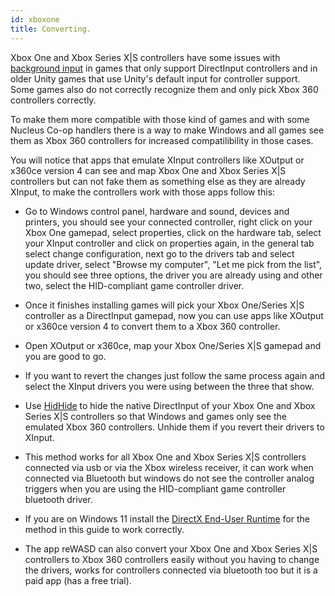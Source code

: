 ```yaml
---
id: xboxone
title: Converting.
---
```


Xbox One and Xbox Series X|S controllers have some issues with [background input](http://www.snes9x.com/phpbb3/viewtopic.php?t=27510) in games that only support DirectInput controllers and in older Unity games that use Unity's default input for controller support. Some games also do not correctly recognize them and only pick Xbox 360 controllers correctly.

To make them more compatible with those kind of games and with some Nucleus Co-op handlers there is a way to make Windows and all games see them as Xbox 360 controllers for increased compatilibility in those cases.

You will notice that apps that emulate XInput controllers like XOutput or x360ce version 4 can see and map Xbox One and Xbox Series X|S controllers but can not fake them as something else as they are already XInput, to make the controllers work with those apps follow this:

* Go to Windows control panel, hardware and sound, devices and printers, you should see your connected controller, right click on your Xbox One gamepad, select properties, click on the hardware tab, select your XInput controller and click on properties again, in the general tab select change configuration, next go to the drivers tab and select update driver, select "Browse my computer", "Let me pick from the list", you should see three options, the driver you are already using and other two, select the HID-compliant game controller driver. 

* Once it finishes installing games will pick your Xbox One/Series X|S controller as a DirectInput gamepad, now you can use apps like XOutput or x360ce version 4 to convert them to a Xbox 360 controller. 

* Open XOutput or x360ce, map your Xbox One/Series X|S gamepad and you are good to go.

* If you want to revert the changes just follow the same process again and select the XInput drivers you were using between the three that show.

* Use [HidHide](https://vigem.org/projects/HidHide/Simple-Setup-Guide/) to hide the native DirectInput of your Xbox One and Xbox Series X|S controllers so that Windows and games only see the emulated Xbox 360 controllers. Unhide them if you revert their drivers to XInput.

* This method works for all Xbox One and Xbox Series X|S controllers connected via usb or via the Xbox wireless receiver, it can work when connected via Bluetooth but windows do not see the controller analog triggers when you are using the HID-compliant game controller bluetooth driver.

* If you are on Windows 11 install the [DirectX End-User Runtime](https://www.microsoft.com/en-us/download/details.aspx?id=35) for the method in this guide to work correctly.

* The app reWASD can also convert your Xbox One and Xbox Series X|S controllers to Xbox 360 controllers easily without you having to change the drivers, works for controllers connected via bluetooth too but it is a paid app (has a free trial).
